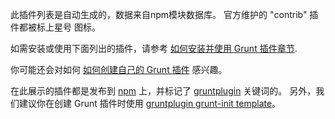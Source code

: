 此插件列表是自动生成的，数据来自npm模块数据库。
官方维护的 "contrib" 插件都被标上星号 <span class='icon-star-full'></span> 图标。

如需安装或使用下面列出的插件，请参考 [如何安装并使用 Grunt 插件章节](https://gruntjs.com/getting-started#installing-grunt-and-gruntplugins).

你可能还会对如何 [如何创建自己的 Grunt 插件](https://gruntjs.com/creating-plugins) 感兴趣。

<div class="plugins-note">
在此展示的插件都是发布到
<a href="https://www.npmjs.org/">npm</a> 上，并标记了
<a href="https://www.npmjs.org/browse/keyword/gruntplugin">gruntplugin</a> 关键词的。
另外，我们建议你在创建 Grunt 插件时使用
<a href="https://github.com/gruntjs/grunt-init-gruntplugin">gruntplugin grunt-init template</a>。
</div>
